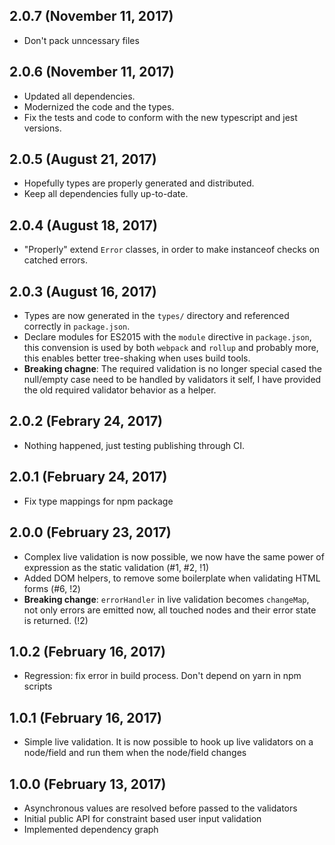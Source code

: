 ## 2.0.7 (November 11, 2017)
* Don't pack unncessary files

## 2.0.6 (November 11, 2017)
* Updated all dependencies.
* Modernized the code and the types.
* Fix the tests and code to conform with the new typescript and jest versions.

## 2.0.5 (August 21, 2017)
* Hopefully types are properly generated and distributed.
* Keep all dependencies fully up-to-date.

## 2.0.4 (August 18, 2017)
* "Properly" extend `Error` classes, in order to make instanceof checks on catched errors.

## 2.0.3 (August 16, 2017)
* Types are now generated in the `types/` directory and referenced correctly in `package.json`.
* Declare modules for ES2015 with the `module` directive in `package.json`, this convension
  is used by both `webpack` and `rollup` and probably more, this enables better tree-shaking
  when uses build tools.
* **Breaking chagne**: The required validation is no longer special cased
  the null/empty case need to be handled by validators it self,
  I have provided the old required validator behavior as a helper.

## 2.0.2 (Febrary 24, 2017)
* Nothing happened, just testing publishing through CI.

## 2.0.1 (February 24, 2017)
* Fix type mappings for npm package

## 2.0.0 (February 23, 2017)
* Complex live validation is now possible,
  we now have the same power of expression as the static validation (#1, #2, !1)
* Added DOM helpers, to remove some boilerplate when validating HTML forms (#6, !2)
* **Breaking change**: `errorHandler` in live validation becomes `changeMap`,
  not only errors are emitted now, all touched nodes and their error state is returned. (!2)

## 1.0.2 (February 16, 2017)
* Regression: fix error in build process.
  Don't depend on yarn in npm scripts

## 1.0.1 (February 16, 2017)

* Simple live validation.
  It is now possible to hook up live validators on a node/field
  and run them when the node/field changes

## 1.0.0 (February 13, 2017)

* Asynchronous values are resolved before passed to the validators
* Initial public API for constraint based user input validation
* Implemented dependency graph
